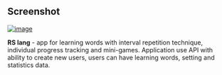 ## Screenshot

<a href="https://ibb.co/DDFJ99J"><img src="https://i.ibb.co/tM6GqqG/image.png" alt="image" border="0"></a>

**RS lang** - app for learning words with interval repetition technique, individual progress tracking and mini-games. Application use API with ability to create new users, users can have learning words, setting and statistics data.

